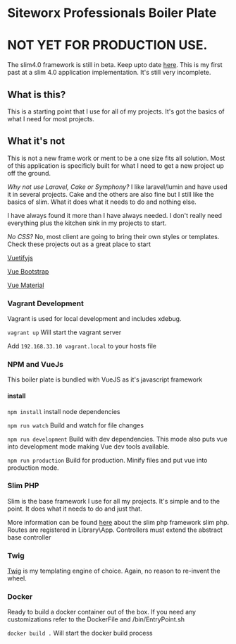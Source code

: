 # Siteworx Professionals Boiler Plate

# NOT YET FOR PRODUCTION USE.
The slim4.0 framework is still in beta.  Keep upto date [here](http://www.slimframework.com/blog/).
This is my first past at a slim 4.0 application implementation.  It's still very incomplete.

## What is this?

This is a starting point that I use for all of my projects.  It's got the basics of what I need for most projects.

## What it's not

This is not a new frame work or ment to be a one size fits all solution.  Most of this application is specificly built for what I need to get a new project up off the ground. 

*Why not use Laravel, Cake or Symphony?*
I like laravel/lumin and have used it in several projects.  Cake and the others are also fine but I still like the basics of slim. What it does what it needs to do and nothing else. 

I have always found it more than I have always needed.  I don't really need everything plus the kitchen sink in my projects to start. 

*No CSS?*
No, most client are going to bring their own styles or templates.  Check these projects out as a great place to start

[Vuetifyjs](https://vuetifyjs.com/en/)

[Vue Bootstrap](https://bootstrap-vue.js.org/)

[Vue Material](https://vuematerial.io/)

### Vagrant Development
Vagrant is used for local development and includes xdebug.  

```vagrant up``` Will start the vagrant server

Add ```192.168.33.10 vagrant.local``` to your hosts file

### NPM and VueJs

This boiler plate is bundled with VueJS as it's javascript framework

#### install
``npm install`` install node dependencies 

``npm run watch`` Build and watch for file changes

``npm run development`` Build with dev dependencies.  This mode also puts vue into development mode
making Vue dev tools available.

``npm run production`` Build for production. Minify files and put vue into production mode.

### Slim PHP

Slim is the base framework I use for all my projects.  It's simple and to the point.  It does what it needs to do and just that. 

More information can be found [here](http://slim-website.lgse.com/docs/v4/) about the slim php framework slim php.  Routes are registered in Library\App.  Controllers must extend the 
abstract base controller

### Twig

[Twig](https://twig.symfony.com/) is my templating engine of choice.  Again, no reason to re-invent the wheel. 

### Docker 

Ready to build a docker container out of the box.
If you need any customizations refer to the DockerFile and /bin/EntryPoint.sh

`docker build .` Will start the docker build process
